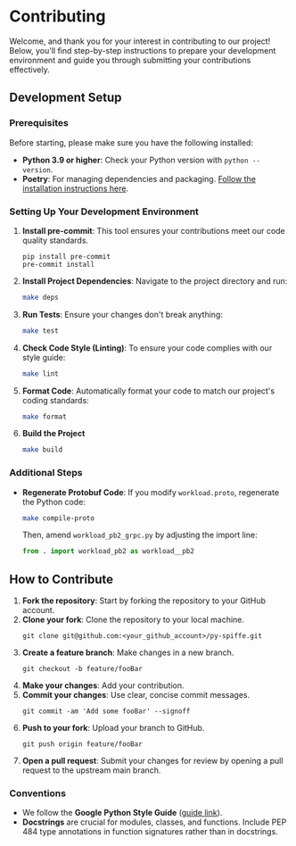 # Contributing

Welcome, and thank you for your interest in contributing to our project!  Below, you'll find step-by-step instructions
to prepare your development environment and guide you through submitting your contributions effectively.

## Development Setup

### Prerequisites

Before starting, please make sure you have the following installed:

- **Python 3.9 or higher**: Check your Python version with `python --version`.
- **Poetry**: For managing dependencies and
  packaging. [Follow the installation instructions here](https://python-poetry.org/docs/#installation).

### Setting Up Your Development Environment

1. **Install pre-commit**: This tool ensures your contributions meet our code quality standards.
   ```
   pip install pre-commit
   pre-commit install
   ```

2. **Install Project Dependencies**: Navigate to the project directory and run:
    ```sh
    make deps
    ```

3. **Run Tests**: Ensure your changes don't break anything:
    ```sh
    make test
    ```

4. **Check Code Style (Linting)**: To ensure your code complies with our style guide:
    ```sh
    make lint
    ```

5. **Format Code**: Automatically format your code to match our project's coding standards:
    ```sh
    make format
    ```

6. **Build the Project** 
    ```sh
    make build
    ```

### Additional Steps

- **Regenerate Protobuf Code**: If you modify `workload.proto`, regenerate the Python code:
    ```sh
    make compile-proto
    ```
  Then, amend `workload_pb2_grpc.py` by adjusting the import line:
    ```python
    from . import workload_pb2 as workload__pb2
    ```

## How to Contribute

1. **Fork the repository**: Start by forking the repository to your GitHub account.
2. **Clone your fork**: Clone the repository to your local machine.
   ```
   git clone git@github.com:<your_github_account>/py-spiffe.git
   ```
3. **Create a feature branch**: Make changes in a new branch.
   ```
   git checkout -b feature/fooBar
   ```
4. **Make your changes**: Add your contribution.
5. **Commit your changes**: Use clear, concise commit messages.
   ```
   git commit -am 'Add some fooBar' --signoff
   ```
6. **Push to your fork**: Upload your branch to GitHub.
   ```
   git push origin feature/fooBar
   ```
7. **Open a pull request**: Submit your changes for review by opening a pull request to the upstream main branch.

### Conventions

- We follow the **Google Python Style Guide** ([guide link](https://google.github.io/styleguide/pyguide.html)).
- **Docstrings** are crucial for modules, classes, and functions. Include PEP 484 type annotations in function
  signatures rather than in docstrings.
